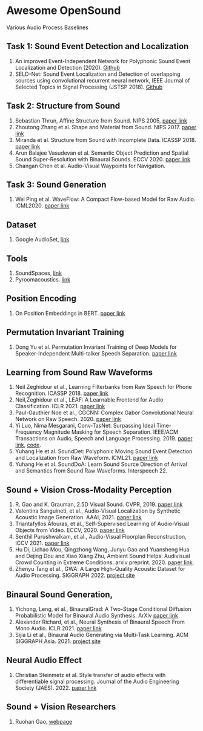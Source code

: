 # Awesome OpenSound
Various Audio Process Baselines

## Task 1: Sound Event Detection and Localization

1. An improved Event-Independent Network for Polyphonic Sound Event Localization and Detection (2020). [Github](https://github.com/yinkalario/EIN-SELD) 
2. SELD-Net: Sound Event Localization and Detection of overlapping sources using convolutional recurrent neural network, IEEE Journal of Selected Topics in Signal Processing (JSTSP 2018). [Github](https://github.com/sharathadavanne/seld-dcase2020)

## Task 2: Structure from Sound

1. Sebastian Thrun, Affine Structure from Sound. NIPS 2005, [paper link](https://papers.nips.cc/paper/2005/file/a7a3d70c6d17a73140918996d03c014f-Paper.pdf)
2. Zhoutong Zhang et al. Shape and Material from Sound. NIPS 2017. [paper link](https://papers.nips.cc/paper/2017/file/f4552671f8909587cf485ea990207f3b-Paper.pdf)
3. Miranda et al. Structure from Sound with Incomplete Data. ICASSP 2018. [paper link](https://ieeexplore.ieee.org/document/8462559)
4. Arun Balajee Vasudevan et al. Semantic Object Prediction and Spatial Sound Super-Resolution with Binaural Sounds. ECCV 2020. [paper link](https://www.trace.ethz.ch/publications/2020/sound_perception/index.html)
5. Changan Chen et al. Audio-Visual Waypoints for Navigation.

## Task 3: Sound Generation

1. Wei Ping et al. WaveFlow: A Compact Flow-based Model for Raw Audio. ICML2020. [paper link](https://arxiv.org/pdf/1912.01219.pdf)

## Dataset

1. Google AudioSet, [link](https://research.google.com/audioset/)

## Tools

1. SoundSpaces, [link](http://vision.cs.utexas.edu/projects/audio_visual_navigation/)
2. Pyroomacoustics. [link](https://pyroomacoustics.readthedocs.io/en/pypi-release/index.html)

## Position Encoding

1. On Position Embeddings in BERT. [paper link](https://openreview.net/pdf?id=onxoVA9FxMw)

## Permutation Invariant Training

1. Dong Yu et al. Permutation Invariant Training of Deep Models for Speaker-Independent Multi-talker Speech Separation. [paper link](https://arxiv.org/abs/1607.00325)

## Learning from Sound Raw Waveforms

1. Neil Zeghidour et al., Learning Filterbanks from Raw Speech for Phone Recognition. ICASSP 2018. [paper link](https://arxiv.org/abs/1711.01161)
2. Neil,Zeghidour et al., LEAF: A Learnable Frontend for Audio Classification. ICLR 2021. [paper link](https://arxiv.org/abs/2101.08596)
3. Paul-Gauthier Noe et al., CGCNN: Complex Gabor Convolutional Neural Network on Raw Speech. 2020. [paper link](https://arxiv.org/abs/2002.04569)
4. Yi Luo, Nima Mesgarani, Conv-TasNet: Surpassing Ideal Time-Frequency Magnitude Masking for Speech Separation. IEEE/ACM Transactions on Audio, Speech and Language Processing. 2019. [paper link](https://arxiv.org/abs/1809.07454), [code](https://github.com/kaituoxu/Conv-TasNet).
5. Yuhang He et al. SoundDet: Polyphonic Moving Sound Event Detection and Localization from Raw Waveform. ICML21. [paper link](http://proceedings.mlr.press/v139/he21b/he21b.pdf)
6. Yuhang He et al. SoundDoA: Learn Sound Source Direction of Arrival and Semantics from Sound Raw Waveforms. Interspeech 22.

## Sound + Vision Cross-Modality Perception

1. R. Gao and K. Grauman, 2.5D Visual Sound. CVPR, 2019. [paper link](http://vision.cs.utexas.edu/projects/2.5D_visual_sound/)
2. Valentina Sanguineti, et al., Audio-Visual Localization by Synthetic Acoustic Image Generation. AAAI, 2021. [paper link](https://ojs.aaai.org/index.php/AAAI/article/view/16354)
3. Triantafyllos Afouras, et al., Self-Supervised Learning of Audio-Visual Objects from Video. ECCV, 2020. [paper link](https://arxiv.org/pdf/2008.04237.pdf)
4. Senthil Purushwalkam, et al., Audio-Visual Floorplan Reconstruction, ICCV  2021. [paper link](https://github.com/senthilps8/avmap)
5. Hu Di, Lichao Mou, Qingzhong Wang, Junyu Gao and Yuansheng Hua and Dejing Dou and Xiao Xiang Zhu, Ambient Sound Helps: Audivisual Crowd Counting in Extreme Conditions. arxiv preprint. 2020. [paper link](https://arxiv.org/pdf/2005.07097.pdf).
6. Zhenyu Tang et al., GWA: A Large High-Quality Acoustic Dataset for Audio Processing. SIGGRAPH 2022. [project site](https://gamma.umd.edu/pro/sound/gwa)

## Binaural Sound Generation,
1. Yichong, Leng, et al., BinauralGrad: A Two-Stage Conditional Diffusion Probabilistic Model for Binaural Audio Synthesis. ArXiv [paper link](https://arxiv.org/abs/2205.14807)
2. Alexander Richard, et al., Neural Synthesis of Binaural Speech From Mono Audio. ICLR 2021. [paper link](https://openreview.net/forum?id=uAX8q61EVRu)
3. Sijia Li et al., Binaural Audio Generating via Multi-Task Learning. ACM SIGGRAPH Asia. 2021. [project site](https://gamma.umd.edu/publication/835)

## Neural Audio Effect
1. Christian Steinmetz et al. Style transfer of audio effects with differentiable signal processing. Journal of the Audio Engineering Society (JAES). 2022. [paper link](https://www.christiansteinmetz.com/)

## Sound + Vision Researchers

1. Ruohan Gao, [webpage](https://ai.stanford.edu/~rhgao/)


